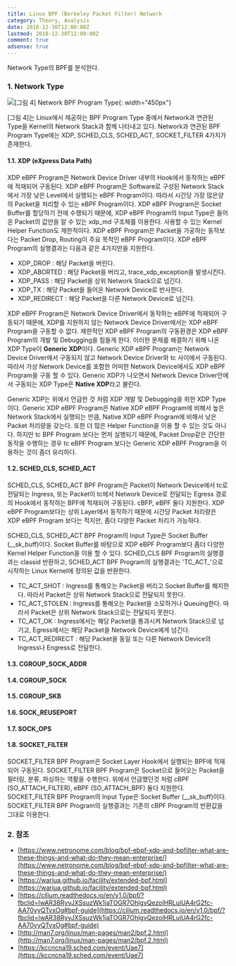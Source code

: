 ```yaml
---
title: Linux BPF (Berkeley Packet Filter) Network
category: Theory, Analysis
date: 2018-12-30T12:00:00Z
lastmod: 2018-12-30T12:00:00Z
comment: true
adsense: true
---
```


Network Type의 BPF를 분석한다.

### 1. Network Type

![[그림 4] Network BPF Program Type]({{site.baseurl}}/images/theory_analysis/Linux_BPF_Network/BPF_Net_Type.PNG){: width="450px"}

[그림 4]는 Linux에서 제공하는 BPF Program Type 중에서 Network과 연관된 Type을 Kernel의 Network Stack과 함께 나타내고 있다. Network과 연관된 BPF Program Type에는 XDP, SCHED_CLS, SCHED_ACT, SOCKET_FILTER 4가지가 존재한다.

#### 1.1. XDP (eXpress Data Path)

XDP eBPF Program은 Network Device Driver 내부의 Hook에서 동작하는 eBPF에 적재되어 구동된다. XDP eBPF Program은 Software로 구성된 Network Stack에서 가장 낮은 Level에서 실행되는 eBPF Program이다. 따라서 시간당 가장 많은양의 Packet을 처리할 수 있는 eBPF Program이다. XDP eBPF Program은 Socket Buffer를 할당하기 전에 수행되기 때문에, XDP eBPF Program의 Input Type은 들어온 Packet의 값만을 알 수 있는 xdp_md 구조체를 이용한다. 사용할 수 있는 Kernel Helper Function도 제한적이다. XDP eBPF Program은 Packet을 가공하는 동작보다는 Packet Drop, Routing이 주요 목적인 eBPF Program이다. XDP eBPF Program의 실행결과는 다음과 같은 4가지만을 지원한다.

* XDP_DROP : 해당 Packet을 버린다.
* XDP_ABORTED : 해당 Packet을 버리고, trace_xdp_exception을 발생시킨다.
* XDP_PASS : 해당 Packet을 상위 Network Stack으로 넘긴다.
* XDP_TX : 해당 Packet을 들어온 Network Device로 반사한다.
* XDP_REDIRECT : 해당 Packet을 다른 Network Device로 넘긴다.

XDP eBPF Program은 Network Device Driver에서 동작하는 eBPF에 적재되어 구동되기 때문에, XDP를 지원하지 않는 Network Device Driver에서는 XDP eBPF Program을 구동할 수 없다. 제한적인 XDP eBPF Program의 구동환경은 XDP eBPF Program의 개발 및 Debugging을 힘들게 한다. 이러한 문제를 해결하기 위해 나온 XDP Type이 **Generic XDP**이다. Generic XDP eBPF Program는 Network Device Driver에서 구동되지 않고 Network Device Driver와 tc 사이에서 구동된다. 따라서 가상 Network Device를 포함한 어떠한 Network Device에서도 XDP eBPF Program을 구동 할 수 있다. Generic XDP가 나오면서 Network Device Driver안에서 구동되는 XDP Type은 **Native XDP**라고 불린다.

Generic XDP는 위에서 언급한 것 처럼 XDP 개발 및 Debugging을 위한 XDP Type이다. Generic XDP eBPF Program은 Native XDP eBPF Program에 비해서 높은 Network Stack에서 실행되는 만큼, Native XDP eBPF Program에 비해서 낮은 Packet 처리량을 갖는다. 또한 더 많은 Helper Function을 이용 할 수 있는 것도 아니다. 하지만 tc BPF Program 보다는 먼저 실행되기 때문에, Packet Drop같은 간단한 동작을 수행하는 경우 tc eBPF Program 보다는 Generic XDP eBPF Program을 이용하는 것이 좀더 유리하다.

#### 1.2. SCHED_CLS, SCHED_ACT

SCHED_CLS, SCHED_ACT BPF Program은 Packet이 Network Device에서 tc로 전달되는 Ingress, 또는 Packet이 tc에서 Network Device로 전달되는 Egress 경로의 Hook에서 동작하는 BPF에 적재되어 구동된다. cBFP, eBPF 둘다 지원한다. XDP eBPF Program보다는 상위 Layer에서 동작하기 때문에 시간당 Packet 처리량은 XDP eBPF Program 보다는 적지만, 좀더 다양한 Packet 처리가 가능하다.

SCHED_CLS, SCHED_ACT BPF Program의 Input Type은 Socket Buffer (\_\_sk_buff)이다. Socket Buffer를 바탕으로 XDP eBPF Program보다 좀더 다양한 Kernel Helper Function을 이용 할 수 있다. SCHED_CLS BPF Program의 실행결과는 classid 반환하고, SCHED_ACT BPF Program의 실행결과는 'TC_ACT_'으로 시작하는 Linux Kernel에 정의된 값을 반환한다.

* TC_ACT_SHOT : Ingress를 통해오는 Packet을 버리고 Socket Buffer를 해지한다. 따라서 Packet은 상위 Network Stack으로 전달되지 못한다.
* TC_ACT_STOLEN : Ingress를 통해오는 Packet을 소모하거나 Queuing한다. 따라서 Packet은 상위 Network Stack으로는 전달되지 못한다.
* TC_ACT_OK : Ingress에서는 해당 Packet을 통과시켜 Network Stack으로 넘기고, Egress에서는 해당 Packet을 Network Device에게 넘긴다.
* TC_ACT_REDIRECT : 해당 Packet을 동일 또는 다른 Network Device의 Ingress나 Engress로 전달한다.

#### 1.3. CGROUP_SOCK_ADDR

#### 1.4. CGROUP_SOCK

#### 1.5. CGROUP_SKB

#### 1.6. SOCK_REUSEPORT

#### 1.7. SOCK_OPS

#### 1.8. SOCKET_FILTER

SOCKET_FILTER BPF Program은 Socket Layer Hook에서 실행되는 BPF에 적재되어 구동된다. SOCKET_FILTER BPF Program은 Socket으로 들어오는 Packet을 필터링, 분류, 파싱하는 역활을 수행한다. 위에서 언급했던것 처럼 cBPF (SO_ATTACH_FILTER), eBPF (SO_ATTACH_BPF) 둘다 지원한다. SOCKET_FILTER BPF Program의 Input Type은 Socket Buffer (__sk_buff)이다. SOCKET_FILTER BPF Program의 실행결과는 기존의 cBPF Program의 반환값을 그대로 이용한다.

### 2. 참조

* [https://www.netronome.com/blog/bpf-ebpf-xdp-and-bpfilter-what-are-these-things-and-what-do-they-mean-enterprise/](https://www.netronome.com/blog/bpf-ebpf-xdp-and-bpfilter-what-are-these-things-and-what-do-they-mean-enterprise/)
* [https://wariua.github.io/facility/extended-bpf.html](https://wariua.github.io/facility/extended-bpf.html)
* [https://cilium.readthedocs.io/en/v1.0/bpf/?fbclid=IwAR38RyvJXSsuzWk1jaTOGR7OhlgvQezoIHRLuiUA4rG2fc-AA70yyQTvxOg#bpf-guide](https://cilium.readthedocs.io/en/v1.0/bpf/?fbclid=IwAR38RyvJXSsuzWk1jaTOGR7OhlgvQezoIHRLuiUA4rG2fc-AA70yyQTvxOg#bpf-guide)
* [http://man7.org/linux/man-pages/man2/bpf.2.html](http://man7.org/linux/man-pages/man2/bpf.2.html)
* [https://kccncna19.sched.com/event/Uae7](https://kccncna19.sched.com/event/Uae7)

